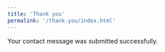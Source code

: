```yaml
---
title: 'Thank you'
permalink: '/thank-you/index.html'
---
```


Your contact message was submitted successfully.

